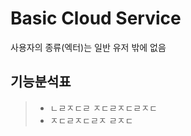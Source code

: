 Basic Cloud Service
===================

사용자의 종류(엑터)는 일반 유저 밖에 없음


기능분석표
------

> - ㄴㄹㅈㄷㄹ
> ㅈㄷㄹㅈㄷㄹㅈㄷ
> - ㅈㄷㄹㅈㄷㄹㅈ
> ㄹㅈㄷ
> 
